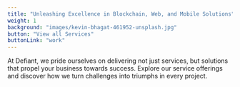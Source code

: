 ```yaml
---
title: "Unleashing Excellence in Blockchain, Web, and Mobile Solutions"
weight: 1
background: "images/kevin-bhagat-461952-unsplash.jpg"
button: "View all Services"
buttonLink: "work"
---
```


At Defiant, we pride ourselves on delivering not just services, but solutions that propel your business towards success. Explore our service offerings and discover how we turn challenges into triumphs in every project.
